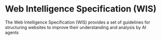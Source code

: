 # Web Intelligence Specification (WIS)
The Web Intelligence Specification (WIS) provides a set of guidelines for structuring websites to improve their understanding and analysis by AI agents

